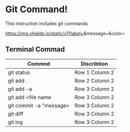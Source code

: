 # Git Command!
This instruction includes git commands 

https://img.shields.io/static/v1?label=<LABEL>&message=<MESSAGE>&color=<COLOR>

## Terminal Commad
| Commnd | Discribtion | 
| --------------- | --------------- |
| git status | Row 1 Column 2 | 
| git add . | Row 2 Column 2 | 
| git add -a | Row 3 Column 2 | 
| git add <file name | Row 3 Column 2 | 
| git commit -a "message> | Row 3 Column 2 | 
| git diff | Row 3 Column 2 | 
| git log | Row 3 Column 2 | 





